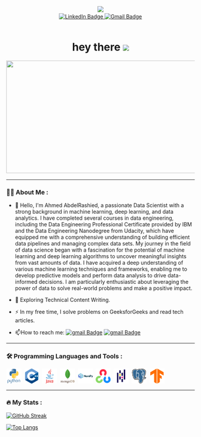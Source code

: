 <div id="header" align="center">
  <img src="https://media.giphy.com/media/M9gbBd9nbDrOTu1Mqx/giphy.gif" width="100"/>
</div>
<div id="badges", align="center">
  <a href="https://www.linkedin.com/in/ahmed-mohamed-abdel-rashied/">
    <img src="https://img.shields.io/badge/LinkedIn-blue?style=for-the-badge&logo=linkedin&logoColor=white" alt="LinkedIn Badge"/>
  </a>
  <a href="ahmedm.abdelrashied@gmail.com">
    <img src="https://img.shields.io/badge/Gmail-red?style=for-the-badge&logo=gmail&logoColor=white" alt="Gmail Badge"/>
  </a>
 
</div>
<div id="badges" , align="center">
  <img src="https://komarev.com/ghpvc/?username=AhmedMAbdelRashied&style=flat-square&color=blue" alt=""/>
</div>
<h1 id="badges" , align="center">
  hey there
  <img src="https://media.giphy.com/media/hvRJCLFzcasrR4ia7z/giphy.gif" width="30px"/>
</h1>
<div align="center">
  <img src="https://media.giphy.com/media/dWesBcTLavkZuG35MI/giphy.gif" width="600" height="300"/>
</div>

---

### :woman_technologist: About Me :
- :telescope: Hello, I'm Ahmed AbdelRashied, a passionate Data Scientist with a strong background in machine learning, deep learning, and data analytics. I have completed several courses in data engineering, including the Data Engineering Professional Certificate provided by IBM and the Data Engineering Nanodegree from Udacity, which have equipped me with a comprehensive understanding of building efficient data pipelines and managing complex data sets.
My journey in the field of data science began with a fascination for the potential of machine learning and deep learning algorithms to uncover meaningful insights from vast amounts of data. I have acquired a deep understanding of various machine learning techniques and frameworks, enabling me to develop predictive models and perform data analysis to drive data-informed decisions. I am particularly enthusiastic about leveraging the power of data to solve real-world problems and make a positive impact.</p>
- :seedling: Exploring Technical Content Writing.

- :zap: In my free time, I solve problems on GeeksforGeeks and read tech articles.

- :mailbox:How to reach me: [![gmail Badge](https://img.shields.io/badge/-gmail-blue?style=flat&logo=Gmail&logoColor=white)](ahmedm.abdelrashied@gmail.com) [![gmail Badge](https://img.shields.io/badge/-Linkedin-blue?style=flat&logo=Linkedin&logoColor=white)](https://www.linkedin.com/in/ahmed-mohamed-abdel-rashied)

---

### :hammer_and_wrench: Programming Languages and Tools :

  <div>
  <img src="https://github.com/devicons/devicon/blob/master/icons/python/python-original-wordmark.svg" title="Java" alt="Python" width="40" height="40"/>&nbsp;
  <img src="https://github.com/devicons/devicon/blob/master/icons/cplusplus/cplusplus-original.svg" title="React" alt="React" width="40" height="40"/>&nbsp;
  <img src="https://github.com/devicons/devicon/blob/master/icons/java/java-original-wordmark.svg" title="Java" alt="Java" width="40" height="40"/>&nbsp;
  <img src="https://github.com/devicons/devicon/blob/master/icons/mongodb/mongodb-original-wordmark.svg" title="React" alt="React" width="40" height="40"/>&nbsp;
  <img src="https://github.com/devicons/devicon/blob/master/icons/numpy/numpy-original-wordmark.svg" title="Spring" alt="Spring" width="40" height="40"/>&nbsp;
  <img src="https://github.com/devicons/devicon/blob/master/icons/opencv/opencv-original.svg" title="Material UI" alt="Material UI" width="40" height="40"/>&nbsp;
  <img src="https://github.com/devicons/devicon/blob/master/icons/pandas/pandas-original.svg" title="Flutter" alt="Flutter" width="40" height="40"/>&nbsp;
  <img src="https://github.com/devicons/devicon/blob/master/icons/postgresql/postgresql-original.svg" title="Redux" alt="Redux " width="40" height="40"/>&nbsp;
  <img src="https://github.com/devicons/devicon/blob/master/icons/tensorflow/tensorflow-original.svg" title="HTML5" alt="HTML" width="40" height="40"/>&nbsp;
</div>

---

### :fire: My Stats :
[![GitHub Streak](http://github-readme-streak-stats.herokuapp.com?user=AhmedMAbdelRashied&theme=dark&hide_border=true)](https://git.io/streak-stats)

[![Top Langs](https://github-readme-stats.vercel.app/api/top-langs/?username=AhmedMAbdelRashied&layout=compact&theme=vision-friendly-dark)](https://github.com/anuraghazra/github-readme-stats)

<!--
**AhmedMAbdelRashied/AhmedMAbdelRashied** is a ✨ _special_ ✨ repository because its `README.md` (this file) appears on your GitHub profile.

Here are some ideas to get you started:

- 🔭 I’m currently working on ...
- 🌱 I’m currently learning ...
- 👯 I’m looking to collaborate on ...
- 🤔 I’m looking for help with ...
- 💬 Ask me about ...
- 📫 How to reach me: ...
- 😄 Pronouns: ...
- ⚡ Fun fact: ...
-->
